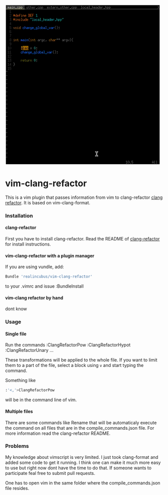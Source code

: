 
![screen cast of a vi session using clang-refactor](screencast.gif)


vim-clang-refactor
==============

This is a vim plugin that passes information from vim to clang-refactor [clang refactor](https://github.com/realincubus/clang-refactor). 
It is based on vim-clang-format.


### Installation

#### clang-refactor

First you have to install clang-refactor. 
Read the README of [clang-refactor](https://github.com/realincubus/clang-refactor) for install instructions.

#### vim-clang-refactor with a plugin manager

If you are using vundle, add:

```sh
Bundle 'realincubus/vim-clang-refactor'
```
to your .vimrc and issue :BundleInstall

#### vim-clang refactor by hand

dont know

### Usage

#### Single file

Run the commands 
:ClangRefactorPow
:ClangRefactorHypot
:ClangRefactorUnary
...

These transformations will be applied to the whole file.
If you want to limit them to a part of the file, select a block using `v` and start typing the command.

Something like 
```sh
:'<,'>ClangRefactorPow
```
will be in the command line of vim.


#### Multiple files

There are some commands like Rename that will be automaticaly execute the command on all files that are in the compile_commands.json file. For more information read the clang-refactor README.

### Problems

My knowledge about vimscript is very limited.
I just took clang-format and added some code to get it running. 
I think one can make it much more easy to use but right now dont have the time to do that.
If someone wants to participate feal free to submit pull requests.

One has to open vim in the same folder where the compile_commands.json file resides.




